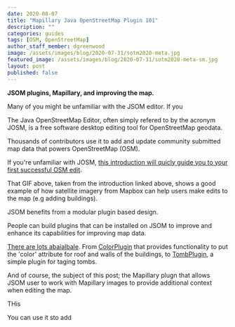 ```yaml
---
date: 2020-08-07
title: "Mapillary Java OpenStreetMap Plugin 101"
description: ""
categories: guides
tags: [OSM, OpenStreetMap]
author_staff_member: dgreenwood
image: /assets/images/blog/2020-07-31/sotm2020-meta.jpg
featured_image: /assets/images/blog/2020-07-31/sotm2020-meta-sm.jpg
layout: post
published: false
---
```


**JSOM plugins, Mapillary, and improving the map.**

Many of you might be unfamiliar with the JSOM editor. If you 

The Java OpenStreetMap Editor, often simply refered to by the acronym JOSM, is a free software desktop editing tool for OpenStreetMap geodata.

Thousands of contributors use it to add and update community submitted map data that powers OpenStreetMap (OSM).

If you're unfamiliar with JOSM, [this introduction will quicly guide you to your first successful OSM edit](https://josm.openstreetmap.de/wiki/Introduction).

That GIF above, taken from the introduction linked above, shows a good example of how satellite imagery from Mapbox can help users make edits to the map (e.g adding buildings).

JSOM benefits from a modular plugin based design.

People can build plugins that can be installed on JSOM to improve and enhance its capabilities for improving map data.

[There are lots abaialbale](https://josm.openstreetmap.de/wiki/Plugins). From [ColorPlugin](https://wiki.openstreetmap.org/wiki/JOSM/Plugins/Color_Plugin) that provides functionality to put the 'color' attribute for roof and walls of the buildings, to ​[TombPlugin](https://wiki.openstreetmap.org/index.php/JOSM/Plugins/Tomb_Plugin), a simple plugin for taging tombs.

And of course, the subject of this post; the Mapillary plugn that allows JSOM user to work with Mapillary images to provide additional context when editing the map.

THis 



You can use it sto add 
